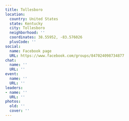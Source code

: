 ```yaml
---
title: Tollesboro
location:
  country: United States
  state: Kentucky
  city: Tollesboro
  neighborhood: ''
  coordinates: 38.55952, -83.576026
  plusCode: ''
social:
  name: Facebook page
  URL: https://www.facebook.com/groups/847024098734877
chat:
  name: ''
  URL: ''
event:
  name: ''
  URL: ''
leaders:
- name: ''
  URL: ''
photos:
  old: ''
  cover: ''
---
```

